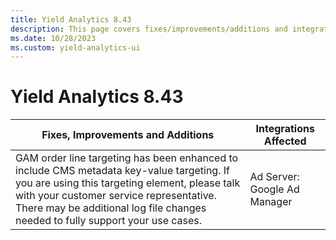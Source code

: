 ```yaml
---
title: Yield Analytics 8.43
description: This page covers fixes/improvements/additions and integrations affected in Yield Analytics 8.43.
ms.date: 10/28/2023
ms.custom: yield-analytics-ui
---
```


# Yield Analytics 8.43

| Fixes, Improvements and Additions | Integrations Affected |
|--|--|
| GAM order line targeting has been enhanced to include CMS metadata key-value targeting.  If you are using this targeting element, please talk with your customer service representative. There may be additional log file changes needed to fully support your use cases. | Ad Server: Google Ad Manager |
